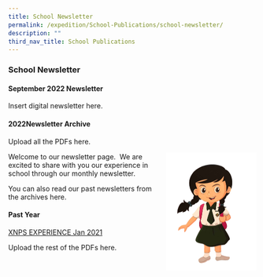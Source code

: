 ```yaml
---
title: School Newsletter
permalink: /expedition/School-Publications/school-newsletter/
description: ""
third_nav_title: School Publications
---
```

### School Newsletter

#### September 2022 Newsletter

Insert digital newsletter here. 

#### 2022Newsletter Archive

Upload all the PDFs here.

<img src="/images/newsletter1.png" style="width:183px;height:240px;margin-left:15px;" align = "right"> Welcome to our newsletter page. 
We are excited to share with you our experience in school through our monthly newsletter.

You can also read our past newsletters from the archives here.

#### Past Year

[XNPS EXPERIENCE Jan 2021](/files/jan2021.pdf)

Upload the rest of the PDFs here.